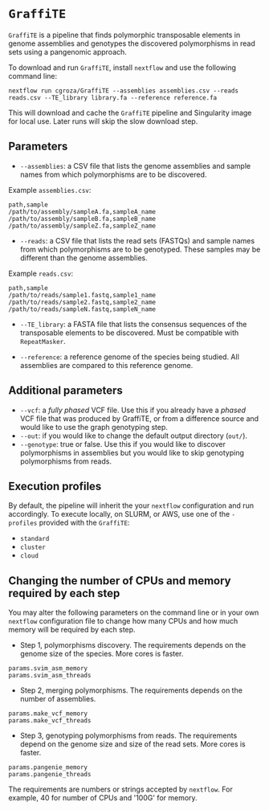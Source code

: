 # `GraffiTE`

`GraffiTE` is a pipeline that finds polymorphic transposable elements in genome assemblies and genotypes the discovered polymorphisms in read sets using a pangenomic approach.

To download and run `GraffiTE`, install `nextflow` and use the following command line:

```
nextflow run cgroza/GraffiTE --assemblies assemblies.csv --reads reads.csv --TE_library library.fa --reference reference.fa
```

This will download and cache the `GraffiTE` pipeline and Singularity image for local use. Later runs will skip the slow download step.

## Parameters
- `--assemblies`: a CSV file that lists the genome assemblies and sample names from which polymorphisms are to be discovered.

Example `assemblies.csv`:
```
path,sample
/path/to/assembly/sampleA.fa,sampleA_name
/path/to/assembly/sampleB.fa,sampleB_name
/path/to/assembly/sampleZ.fa,sampleZ_name

```

- `--reads`: a CSV file that lists the read sets (FASTQs) and sample names from which polymorphisms are to be genotyped. These samples may be different than the genome assemblies.

Example `reads.csv`:
```
path,sample
/path/to/reads/sample1.fastq,sample1_name
/path/to/reads/sample2.fastq,sample2_name
/path/to/reads/sampleN.fastq,sampleN_name

```

- `--TE_library`: a FASTA file that lists the consensus sequences of the transposable elements to be discovered. Must be compatible with `RepeatMasker`.

- `--reference`: a reference genome of the species being studied. All assemblies are compared to this reference genome.

## Additional parameters

- `--vcf`: a *fully phased* VCF file. Use this if you already have a *phased* VCF file that was produced by GraffiTE, or from a difference source and would like to use the graph genotyping step.
- `--out`: if you would like to change the default output directory (`out/`).
- `--genotype`: true or false. Use this if you would like to discover polymorphisms in assemblies but you would like to skip genotyping polymorphisms from reads.


## Execution profiles
By default, the pipeline will inherit the your `nextflow` configuration and run accordingly.
To execute locally, on SLURM, or AWS, use one of the `-profiles` provided with the `GraffiTE`:
- `standard`
- `cluster`
- `cloud`

## Changing the number of CPUs and memory required by each step
You may alter the following parameters on the command line or in your own `nextflow` configuration file to change how many CPUs and how much memory will be required by each step.

- Step 1, polymorphisms discovery. The requirements depends on the genome size of the species. More cores is faster.
```
params.svim_asm_memory
params.svim_asm_threads
```

- Step 2, merging polymorphisms. The requirements depends on the number of assemblies.
```
params.make_vcf_memory
params.make_vcf_threads
```
- Step 3, genotyping polymorphisms from reads. The requirements depend on the genome size and size of the read sets. More cores is faster.
```
params.pangenie_memory
params.pangenie_threads
```

The requirements are numbers or strings accepted by `nextflow`. For example, 40 for number of CPUs and '100G' for memory.
